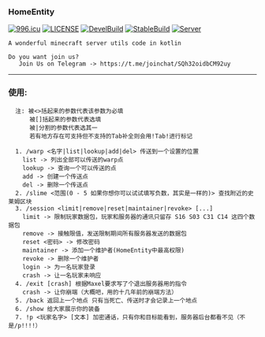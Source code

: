 ### HomeEntity 

[![996.icu](https://img.shields.io/badge/link-996.icu-red.svg)](https://996.icu)
[![LICENSE](https://img.shields.io/badge/license-Anti%20996-blue.svg)](https://github.com/996icu/996.ICU/blob/master/LICENSE)
[![DevelBuild](https://img.shields.io/jenkins/build?jobUrl=https%3A%2F%2Fci.thelama.cn%2Fjob%2FHomeEntity-Devel%2F&label=Devel%20Build)](https://img.shields.io/jenkins/build?jobUrl=https%3A%2F%2Fci.thelama.cn%2Fjob%2FHomeEntity-Devel%2F&label=Devel%20Build)
[![StableBuild](https://img.shields.io/jenkins/build?jobUrl=https%3A%2F%2Fci.thelama.cn%2Fjob%2FHomeEntity%2F&label=Stable%20Build)](https://img.shields.io/jenkins/build?jobUrl=https%3A%2F%2Fci.thelama.cn%2Fjob%2FHomeEntity%2F&label=Stable%20Build)
[![Server](https://hello-minecraft-api-production.up.railway.app/api/ping-svg/2704ba23.123nat.com:26588 )](https://hello-minecraft-api-production.up.railway.app/api/ping-svg/2704ba23.123nat.com:26588)
```
A wonderful minecraft server utils code in kotlin

Do you want join us? 
   Join Us on Telegram -> https://t.me/joinchat/SQh32oidbCM92uy
```
---
### 使用:
```
  注: 被<>括起来的参数代表该参数为必填
      被[]括起来的参数代表选填
      被|分割的参数代表选其一
      若有地方存在可支持但不支持的Tab补全则会用!Tab!进行标记

  1. /warp <名字|list|lookup|add|del> 传送到一个设置的位置
    list -> 列出全部可以传送的warp点
    lookup -> 查询一个可以传送的点
    add -> 创建一个传送点
    del -> 删除一个传送点
  2. /slime <范围(0 - 5 如果你想你可以试试填写负数，其实是一样的)> 查找附近的史莱姆区块
  3. /session <limit|remove|reset|maintainer|revoke> [...]
    limit -> 限制玩家数据包，玩家和服务器的通讯只留存 S16 S03 C31 C14 这四个数据包
    remove -> 接触限值，发送限制期间所有服务器发送的数据包
    reset <密码> -> 修改密码
    maintainer -> 添加一个维护者(HomeEntity中最高权限)
    revoke -> 删除一个维护者
    login -> 为一名玩家登录
    crash -> 让一名玩家未响应
  4. /exit [crash] 根据Maxel要求写了个退出服务器用的指令
    crash -> 让你崩端（大概吧，用的十几年前的崩端方法）
  5. /back 返回上一个地点 只有当死亡、传送时才会记录上一个地点
  6. /show 给大家展示你的装备
  7. !p <玩家名字> [文本] 加密通话，只有你和目标能看到，服务器后台都看不见（不是/p!!!!）

```

 